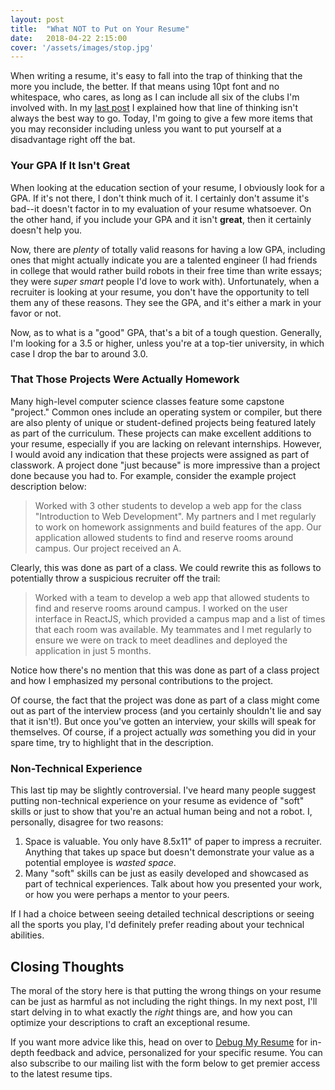 ```yaml
---
layout: post
title:  "What NOT to Put on Your Resume"
date:   2018-04-22 2:15:00
cover: '/assets/images/stop.jpg'
---
```


When writing a resume, it's easy to fall into the trap of thinking that the more
you include, the better. If that means using 10pt font and no whitespace, who
cares, as long as I can include all six of the clubs I'm involved with. In my
[last post](http://debugmyresume.com/2018/04/11/quality_over_quantity.html) I
explained how that line of thinking isn't always the best way to go. Today, I'm
going to give a few more items that you may reconsider including unless you want
to put yourself at a disadvantage right off the bat.

### Your GPA If It Isn't Great
When looking at the education section of your resume, I obviously look for a
GPA. If it's not there, I don't think much of it. I certainly don't assume it's
bad--it doesn't factor in to my evaluation of your resume whatsoever. On the
other hand, if you include your GPA and it isn't **great**, then it certainly
doesn't help you.

Now, there are *plenty* of totally valid reasons for having a low GPA, including
ones that might actually indicate you are a talented engineer (I had friends in
college that would rather build robots in their free time than write essays;
they were *super smart* people I'd love to work with). Unfortunately, when a
recruiter is looking at your resume, you don't have the opportunity to tell them 
any of these reasons. They see the GPA, and it's either a mark in your favor or
not.

Now, as to what is a "good" GPA, that's a bit of a tough question. Generally,
I'm looking for a 3.5 or higher, unless you're at a top-tier university, in
which case I drop the bar to around 3.0.

### That Those Projects Were Actually Homework
Many high-level computer science classes feature some capstone "project."
Common ones include an operating system or compiler, but there are also plenty
of unique or student-defined projects being featured lately as part of the curriculum.
These projects can make excellent additions to your resume, especially if you
are lacking on relevant internships. However, I would avoid any indication that
these projects were assigned as part of classwork. A project done "just because"
is more impressive than a project done because you had to. For example, consider
the example project description below:

> Worked with 3 other students to develop a web app for the class "Introduction
> to Web Development". My partners and I met regularly to work on homework
> assignments and build features of the app. Our application allowed students
> to find and reserve rooms around campus. Our project received an A.

Clearly, this was done as part of a class. We could rewrite this as follows to
potentially throw a suspicious recruiter off the trail:

> Worked with a team to develop a web app that allowed students to find and
> reserve rooms around campus. I worked on the user interface in ReactJS, which
> provided a campus map and a list of times that each room was available. My
> teammates and I met regularly to ensure we  were on track to meet deadlines
> and deployed the application in just 5 months.

Notice how there's no mention that this was done as part of a class project and
how I emphasized my personal contributions to the project.

Of course, the fact that the project was done as part of a class might come out
as part of the interview process (and you certainly shouldn't lie and say that
it isn't!). But once you've gotten an interview, your skills will speak for
themselves. Of course, if a project actually *was* something you did in your
spare time, try to highlight that in the description.

### Non-Technical Experience
This last tip may be slightly controversial. I've heard many people suggest
putting non-technical experience on your resume as evidence of "soft"
skills or just to show that you're an actual human being and not a robot. I,
personally, disagree for two reasons:

1. Space is valuable. You only have 8.5x11" of paper to impress a recruiter.
Anything that takes up space but doesn't demonstrate your value as a potential
employee is *wasted space*.
2. Many "soft" skills can be just as easily developed and showcased as part of
technical experiences. Talk about how you presented your work, or how you were
perhaps a mentor to your peers.

If I had a choice between seeing detailed technical descriptions or
seeing all the sports you play, I'd definitely prefer reading about your
technical abilities.

## Closing Thoughts
The moral of the story here is that putting the wrong things on your resume
can be just as harmful as not including the right things. In my next post, I'll
start delving in to what exactly the *right* things are, and how you can
optimize your descriptions to craft an exceptional resume.

If you want more advice like this, head on over to
[Debug My Resume](https://debugmyresume.com) for in-depth feedback and advice,
personalized for your specific resume. You can also subscribe to our mailing
list with the form below to get premier access to the latest resume tips.
